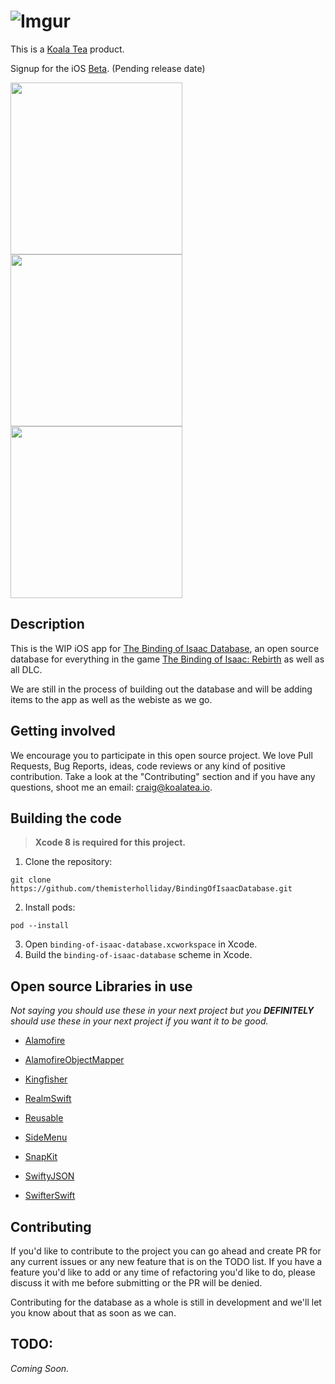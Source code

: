 
![Imgur](http://i.imgur.com/nz7KPra.png)
===============
This is a [Koala Tea](http://www.koalatea.io/) product.

Signup for the iOS [Beta](http://bit.ly/BoIBetaSignup).
(Pending release date)

<img src="http://i.imgur.com/KXiiEm5.png" width="275">
<img src="http://i.imgur.com/HJxx65R.png" width="275">
<img src="http://i.imgur.com/fiSDwIe.png" width="275">

## Description

This is the WIP iOS app for [The Binding of Isaac Database](http://thebindingofisaacdb.com/), an open source database for everything in the game [The Binding of Isaac: Rebirth](http://bindingofisaac.com/) as well as all DLC.

We are still in the process of building out the database and will be adding items to the app as well as the webiste as we go.

## Getting involved

We encourage you to participate in this open source project. We love Pull Requests, Bug Reports, ideas, code reviews or any kind of positive contribution. Take a look at the "Contributing" section and if you have any questions, shoot me an email: <craig@koalatea.io>.

## Building the code

> __Xcode 8 is required for this project.__

1. Clone the repository:

  ```shell
  git clone https://github.com/themisterholliday/BindingOfIsaacDatabase.git
  ```

2. Install pods:

  ```shell
  pod --install
  ```

3. Open `binding-of-isaac-database.xcworkspace` in Xcode.
4. Build the `binding-of-isaac-database` scheme in Xcode.

## Open source Libraries in use
*Not saying you should use these in your next project but you **DEFINITELY** should use these in your next project if you want it to be good.*

* [Alamofire](
https://github.com/Alamofire/Alamofire)

* [AlamofireObjectMapper](
https://github.com/tristanhimmelman/AlamofireObjectMapper)

* [Kingfisher](
https://github.com/onevcat/Kingfisher)

* [RealmSwift](
https://github.com/realm/realm-cocoa)

* [Reusable](
https://github.com/AliSoftware/Reusable)

* [SideMenu](
https://github.com/jonkykong/SideMenu)

* [SnapKit](
https://github.com/SnapKit/SnapKit)

* [SwiftyJSON](
https://github.com/SwiftyJSON/SwiftyJSON)

* [SwifterSwift](
https://github.com/SwifterSwift/SwifterSwift)

## Contributing
If you'd like to contribute to the project you can go ahead and create PR for any current issues or any new feature that is on the TODO list. If you have a feature you'd like to add or any time of refactoring you'd like to do, please discuss it with me before submitting or the PR will be denied.

Contributing for the database as a whole is still in development and we'll let you know about that as soon as we can.

## TODO:
*Coming Soon.*

